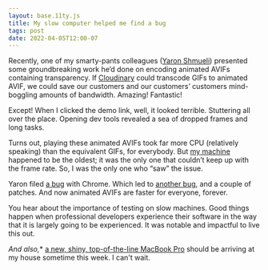 ```yaml
---
layout: base.11ty.js
title: My slow computer helped me find a bug
tags: post
date: 2022-04-05T12:00-07
---
```


Recently, one of my smarty-pants colleagues ([Yaron Shmueli](https://il.linkedin.com/in/yaron-shmueli-99770b2)) presented some groundbreaking work he’d done on encoding animated AVIFs containing transparency. If [Cloudinary](https://cloudinary.com) could transcode GIFs to animated AVIF, we could save our customers and our customers’ customers mind-boggling amounts of bandwidth. Amazing! Fantastic!

Except! When I clicked the demo link, well, it looked terrible. Stuttering all over the place. Opening dev tools revealed a sea of dropped frames and long tasks.

Turns out, playing these animated AVIFs took far more CPU (relatively speaking) than the equivalent GIFs, for everybody. But [my machine](https://browser.geekbench.com/macs/macbook-pro-13-inch-mid-2017-intel-core-i5-7267u-3-1-ghz-2-cores) happened to be the oldest; it was the only one that couldn’t keep up with the frame rate. So, I was the only one who “saw” the issue.

Yaron filed [a bug](https://bugs.chromium.org/p/chromium/issues/detail?id=1303388) with Chrome. Which led to [another bug](https://bugs.chromium.org/p/chromium/issues/detail?id=1307888), and a couple of patches. And now animated AVIFs are faster for everyone, forever.

You hear about the importance of testing on slow machines. Good things happen when professional developers experience their software in the way that it is largely going to be experienced. It was notable and impactful to live this out.

*And also,** [a new, shiny, top-of-the-line MacBook Pro](https://browser.geekbench.com/macs/macbook-pro-16-inch-2021-apple-m1-max) should be arriving at my house sometime this week. I can't wait.

